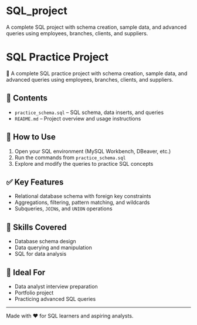 # SQL_project
 A complete SQL project with schema creation, sample data, and advanced queries using employees, branches, clients, and suppliers.
# SQL Practice Project

📌 A complete SQL practice project with schema creation, sample data, and advanced queries using employees, branches, clients, and suppliers.

## 📁 Contents
- `practice_schema.sql` – SQL schema, data inserts, and queries
- `README.md` – Project overview and usage instructions

## 🚀 How to Use
1. Open your SQL environment (MySQL Workbench, DBeaver, etc.)
2. Run the commands from `practice_schema.sql`
3. Explore and modify the queries to practice SQL concepts

## ✅ Key Features
- Relational database schema with foreign key constraints
- Aggregations, filtering, pattern matching, and wildcards
- Subqueries, `JOIN`s, and `UNION` operations

## 🧠 Skills Covered
- Database schema design
- Data querying and manipulation
- SQL for data analysis

## 📌 Ideal For
- Data analyst interview preparation
- Portfolio project
- Practicing advanced SQL queries

---

Made with ❤️ for SQL learners and aspiring analysts.
